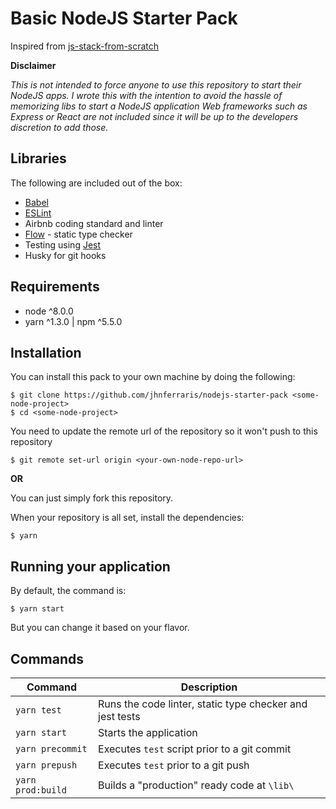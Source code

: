 # Basic NodeJS Starter Pack

Inspired from [js-stack-from-scratch](https://github.com/verekia/js-stack-from-scratch)

**Disclaimer**

*This is not intended to force anyone to use this repository to start their NodeJS apps. I wrote this with the intention to avoid the hassle of memorizing libs to start a NodeJS application*
*Web frameworks such as Express or React are not included since it will be up to the developers discretion to add those.*

## Libraries

The following are included out of the box:

* [Babel](https://babeljs.io/)
* [ESLint](https://eslint.org/)
* Airbnb coding standard and linter
* [Flow](https://flowtype.org/) - static type checker
* Testing using [Jest](https://facebook.github.io/jest/)
* Husky for git hooks

## Requirements

* node ^8.0.0
* yarn ^1.3.0 | npm ^5.5.0

## Installation

You can install this pack to your own machine by doing the following:

```
$ git clone https://github.com/jhnferraris/nodejs-starter-pack <some-node-project>
$ cd <some-node-project>
```

You need to update the remote url of the repository so it won't push to this repository

```
$ git remote set-url origin <your-own-node-repo-url>
```

**OR**

You can just simply fork this repository.

When your repository is all set, install the dependencies:

```
$ yarn
```

## Running your application

By default, the command is:

```
$ yarn start
```

But you can change it based on your flavor.

## Commands

| Command | Description |
| --- | --- |
| `yarn test` | Runs the code linter, static type checker and jest tests |
| `yarn start` | Starts the application |
| `yarn precommit` | Executes `test` script prior to a git commit |
| `yarn prepush` | Executes `test` prior to a git push |
| `yarn prod:build` | Builds a "production" ready code at `\lib\`|



